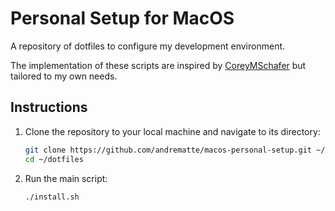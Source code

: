 # Personal Setup for MacOS
A repository of dotfiles to configure my development environment.

The implementation of these scripts are inspired by [CoreyMSchafer](https://github.com/CoreyMSchafer/dotfiles.git) but tailored to my own needs.

## Instructions

1. Clone the repository to your local machine and navigate to its directory:
   ```sh
   git clone https://github.com/andrematte/macos-personal-setup.git ~/dotfiles
   cd ~/dotfiles
   ``` 
2. Run the main script:
    ```sh
    ./install.sh
    ``` 
